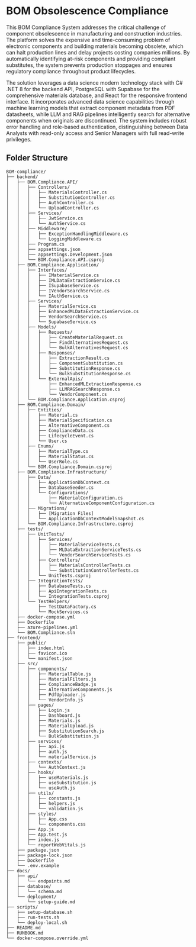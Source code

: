 # BOM Obsolescence Compliance
This BOM Compliance System addresses the critical challenge of component obsolescence in manufacturing and construction industries. The platform solves the expensive and time-consuming problem of electronic components and building materials becoming obsolete, which can halt production lines and delay projects costing companies millions. By automatically identifying at-risk components and providing compliant substitutes, the system prevents production stoppages and ensures regulatory compliance throughout product lifecycles.

The solution leverages a data science modern technology stack with C# .NET 8 for the backend API, PostgreSQL with Supabase for the comprehensive materials database, and React for the responsive frontend interface. It incorporates advanced data science capabilities through machine learning models that extract component metadata from PDF datasheets, while LLM and RAG pipelines intelligently search for alternative components when originals are discontinued. The system includes robust error handling and role-based authentication, distinguishing between Data Analysts with read-only access and Senior Managers with full read-write privileges.


## Folder Structure

```
BOM-compliance/
├── backend/
│   ├── BOM.Compliance.API/
│   │   ├── Controllers/
│   │   │   ├── MaterialsController.cs
│   │   │   ├── SubstitutionController.cs
│   │   │   ├── AuthController.cs
│   │   │   └── UploadController.cs
│   │   ├── Services/
│   │   │   ├── JwtService.cs
│   │   │   └── AuthService.cs
│   │   ├── Middleware/
│   │   │   ├── ExceptionHandlingMiddleware.cs
│   │   │   └── LoggingMiddleware.cs
│   │   ├── Program.cs
│   │   ├── appsettings.json
│   │   ├── appsettings.Development.json
│   │   └── BOM.Compliance.API.csproj
│   ├── BOM.Compliance.Application/
│   │   ├── Interfaces/
│   │   │   ├── IMaterialService.cs
│   │   │   ├── IMLDataExtractionService.cs
│   │   │   ├── ISupabaseService.cs
│   │   │   ├── IVendorSearchService.cs
│   │   │   └── IAuthService.cs
│   │   ├── Services/
│   │   │   ├── MaterialService.cs
│   │   │   ├── EnhancedMLDataExtractionService.cs
│   │   │   ├── VendorSearchService.cs
│   │   │   └── SupabaseService.cs
│   │   ├── Models/
│   │   │   ├── Requests/
│   │   │   │   ├── CreateMaterialRequest.cs
│   │   │   │   ├── FindAlternativesRequest.cs
│   │   │   │   └── BulkAlternativesRequest.cs
│   │   │   ├── Responses/
│   │   │   │   ├── ExtractionResult.cs
│   │   │   │   ├── ComponentSubstitution.cs
│   │   │   │   ├── SubstitutionResponse.cs
│   │   │   │   └── BulkSubstitutionResponse.cs
│   │   │   └── ExternalApis/
│   │   │       ├── EnhancedMLExtractionResponse.cs
│   │   │       ├── LLMRAGSearchResponse.cs
│   │   │       └── VendorComponent.cs
│   │   └── BOM.Compliance.Application.csproj
│   ├── BOM.Compliance.Domain/
│   │   ├── Entities/
│   │   │   ├── Material.cs
│   │   │   ├── MaterialSpecification.cs
│   │   │   ├── AlternativeComponent.cs
│   │   │   ├── ComplianceData.cs
│   │   │   ├── LifecycleEvent.cs
│   │   │   └── User.cs
│   │   ├── Enums/
│   │   │   ├── MaterialType.cs
│   │   │   ├── MaterialStatus.cs
│   │   │   └── UserRole.cs
│   │   └── BOM.Compliance.Domain.csproj
│   ├── BOM.Compliance.Infrastructure/
│   │   ├── Data/
│   │   │   ├── ApplicationDbContext.cs
│   │   │   ├── DatabaseSeeder.cs
│   │   │   └── Configurations/
│   │   │       ├── MaterialConfiguration.cs
│   │   │       └── AlternativeComponentConfiguration.cs
│   │   ├── Migrations/
│   │   │   ├── [Migration Files]
│   │   │   └── ApplicationDbContextModelSnapshot.cs
│   │   └── BOM.Compliance.Infrastructure.csproj
│   ├── tests/
│   │   ├── UnitTests/
│   │   │   ├── Services/
│   │   │   │   ├── MaterialServiceTests.cs
│   │   │   │   ├── MLDataExtractionServiceTests.cs
│   │   │   │   └── VendorSearchServiceTests.cs
│   │   │   ├── Controllers/
│   │   │   │   ├── MaterialsControllerTests.cs
│   │   │   │   └── SubstitutionControllerTests.cs
│   │   │   └── UnitTests.csproj
│   │   ├── IntegrationTests/
│   │   │   ├── DatabaseTests.cs
│   │   │   ├── ApiIntegrationTests.cs
│   │   │   └── IntegrationTests.csproj
│   │   └── TestHelpers/
│   │       ├── TestDataFactory.cs
│   │       └── MockServices.cs
│   ├── docker-compose.yml
│   ├── Dockerfile
│   ├── azure-pipelines.yml
│   └── BOM.Compliance.sln
├── frontend/
│   ├── public/
│   │   ├── index.html
│   │   ├── favicon.ico
│   │   └── manifest.json
│   ├── src/
│   │   ├── components/
│   │   │   ├── MaterialTable.js
│   │   │   ├── MaterialFilters.js
│   │   │   ├── ComplianceBadge.js
│   │   │   ├── AlternativeComponents.js
│   │   │   ├── PdfUploader.js
│   │   │   └── VendorInfo.js
│   │   ├── pages/
│   │   │   ├── Login.js
│   │   │   ├── Dashboard.js
│   │   │   ├── Materials.js
│   │   │   ├── MaterialUpload.js
│   │   │   ├── SubstitutionSearch.js
│   │   │   └── BulkSubstitution.js
│   │   ├── services/
│   │   │   ├── api.js
│   │   │   ├── auth.js
│   │   │   └── materialService.js
│   │   ├── contexts/
│   │   │   └── AuthContext.js
│   │   ├── hooks/
│   │   │   ├── useMaterials.js
│   │   │   ├── useSubstitution.js
│   │   │   └── useAuth.js
│   │   ├── utils/
│   │   │   ├── constants.js
│   │   │   ├── helpers.js
│   │   │   └── validation.js
│   │   ├── styles/
│   │   │   ├── App.css
│   │   │   └── components.css
│   │   ├── App.js
│   │   ├── App.test.js
│   │   ├── index.js
│   │   └── reportWebVitals.js
│   ├── package.json
│   ├── package-lock.json
│   ├── Dockerfile
│   └── .env.example
├── docs/
│   ├── api/
│   │   └── endpoints.md
│   ├── database/
│   │   └── schema.md
│   └── deployment/
│       └── setup-guide.md
├── scripts/
│   ├── setup-database.sh
│   ├── run-tests.sh
│   └── deploy-local.sh
├── README.md
├── RUNBOOK.md
└── docker-compose.override.yml
```
